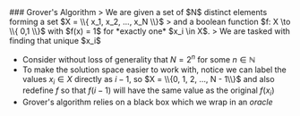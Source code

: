 <section data-markdown>
### Grover's Algorithm
> We are given a set of $N$ distinct elements forming a set $X = \\{ x_1, x_2, ..., x_N \\}$
> and a boolean function $f: X \to \\{ 0,1 \\}$ with $f(x) = 1$ for *exactly one* $x_i \in X$.  
> We are tasked with finding that unique $x_i$

* Consider without loss of generality that $N = 2^n$ for some $n \in \mathbb{N}$
* To make the solution space easier to work with, notice we can label the values $x_i \in X$ directly as $i - 1$, so
$X = \\{0, 1, 2, ..., N - 1\\}$ and also redefine $f$ so that $f(i - 1)$ will have the same value as the original $f(x_i)$ 
* Grover's algorithm relies on a black box which we wrap in an *oracle*

</section>
